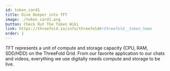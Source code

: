 ```yaml
---
id: token_card1
title: Dive Deeper into TFT
image: ./token_card1.png
button: Check Out The Token Wiki
link: https://threefold.io/info/threefold#/threefold__token_home
order: 1
---
```


TFT represents a unit of compute and storage capacity (CPU, RAM, SDD/HDD) on the ThreeFold Grid. From our favorite application to our chats and videos, everything we use digitally needs compute and storage to be live.
